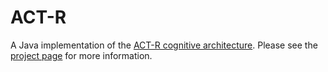 # ACT-R
A Java implementation of the [ACT-R cognitive architecture](http://act-r.psy.cmu.edu). Please see the [project page](http://cog.cs.drexel.edu/act-r/) for more information.
